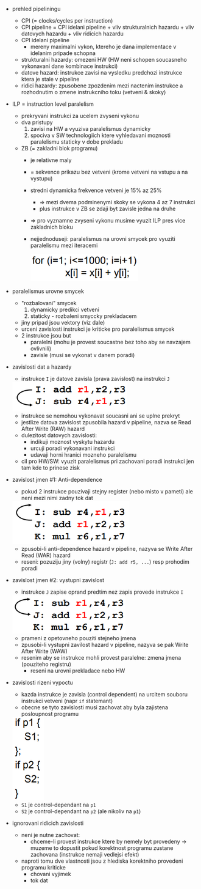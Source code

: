 - prehled pipeliningu
  - CPI (= clocks/cycles per instruction)
  - CPI pipeline = CPI idelani pipeline + vliv strukturalnich hazardu + vliv datovych hazardu + vliv ridicich hazardu
  - CPI idelani pipeline
    - mereny maximalni vykon, ktereho je dana implementace v idelanim pripade schopna
  - strukturalni hazardy: omezeni HW (HW neni schopen soucasneho vykonavani dane kombinace instrukci)
  - datove hazard: instrukce zavisi na vysledku predchozi instrukce ktera je stale v pipeline
  - ridici hazardy: zpusobene zpozdenim mezi nactenim instrukce a rozhodnutim o zmene instrukcniho toku (vetveni & skoky)

- ILP = instruction level paralelism
  - prekryvani instrukci za ucelem zvyseni vykonu
  - dva pristupy
    1) zavisi na HW a vyuziva paralelismus dynamicky
    2) spociva v SW technologiich ktere vyhledavani moznosti paralelismu staticky v dobe prekladu
  - ZB (= zakladni blok programu)
    - je relativne maly
    - = sekvence prikazu bez vetveni (krome vetveni na vstupu a na vystupu)
    - stredni dynamicka frekvence vetveni je 15% az 25%
      - => mezi dvema podminenymi skoky se vykona 4 az 7 instrukci
      - plus instrukce v ZB se zdaji byt zavisle jedna na druhe
    - => pro vyznamne zvyseni vykonu musime vyuzit ILP pres vice zakladnich bloku
    - nejjednoduseji: paralelismus na urovni smycek pro vyuziti paralelismu mezi iteracemi

        <img src="../img/09/01.png">

- paralelismus urovne smycek
  - "rozbalovani" smycek
    1) dynamicky predikci vetveni
    2) staticky - rozbaleni smyccky prekladacem
  - jiny pripad jsou vektory (viz dale)
  - urceni zavislosti instrukci je kriticke pro paralelismus smycek
  - 2 instrukce jsou but
    - paralelni (mohu je provest soucastne bez toho aby se navzajem ovlivnili)
    - zavisle (musi se vykonat v danem poradi)

- zavislosti dat a hazardy
  - instrukce `I` je datove zavisla (prava zavislost) na instrukci `J`

  <img src="../img/09/02.png">

  - instrukce se nemohou vykonavat soucasni ani se uplne prekryt
  - jestlize datova zavislost zpusobila hazard v pipeline, nazva se Read After Write (RAW) hazard
  - dulezitost datovych zavislosti:
    - indikuji moznost vyskytu hazardu
    - urcuji poradi vykonavani instrukci
    - udavaji horni hranici mozneho paralelismu
  - cil pro HW/SW: vyuzit paralelismus pri zachovani poradi instrukci jen tam kde to prinese zisk

- zavislost jmen #1: Anti-dependence
  - pokud 2 instrukce pouzivaji stejny register (nebo misto v pameti) ale neni mezi nimi zadny tok dat

  <img src="../img/09/03.png">

  - zpusobi-li anti-dependence hazard v pipeline, nazyva se Write After Read (WAR) hazard
  - reseni: pozuziju jiny (volny) registr (`J: add r5, ...`) resp prohodim poradi

- zavislost jmen #2: vystupni zavislost
  - instrukce `J` zapise oprand predtim nez zapis provede instrukce `I`

  <img src="../img/09/04.png">

  - prameni z opetovneho pouziti stejneho jmena
  - zpusobi-li vystupni zavilost hazard v pipeline, nazyva se pak Write After Write (WAW)
  - resenim aby se instrukce mohli provest paralelne: zmena jmena (pouziteho registru)
    - reseni na urovni prekladace nebo HW

- zavislosti rizeni vypoctu
  - kazda instrukce je zavisla (control dependent) na urcitem souboru instrukci vetveni (napr `if` statemant)
  - obecne se tyto zavislosti musi zachovat aby byla zajistena posloupnost programu

  <img src="../img/09/05.png">

  - `S1` je control-dependant na `p1`
  - `S2` je control-dependant na `p2` (ale nikoliv na `p1`)

- ignorovani ridicich zavislosti
  - neni je nutne zachovat:
    - chceme-li provest instrukce ktere by nemely byt provedeny -> muzeme to dopustit pokud korektnost programu zustane zachovana (instrukce nemaji vedlejsi efekt)
  - naproti tomu dve vlastnosti jsou z hlediska korektniho provedeni programu kriticke
    - chovani vyjimek
    - tok dat
